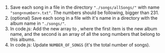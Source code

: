 1. Save each song in a file in the directory `"./songs/allSongs/"` with name `"song<number>.txt"`.
The numbers should be following, bigger than 231.
2. (optional) Save each song in a file with it's name in a directory with 
the album name in `"./songs/"`.
3. In code.js: Add the new array to <songList>, where the first item is the new album name, and the second is an array of all the song numbers that belong to this albums.
4. In code.js: Update `NUMBER_OF_SONGS` (it's the total number of songs).
